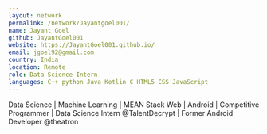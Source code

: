 ```yaml
---
layout: network
permalink: /network/Jayantgoel001/
name: Jayant Goel
github: JayantGoel001
website: https://JayantGoel001.github.io/
email: jgoel92@gmail.com
country: India
location: Remote
role: Data Science Intern
languages: C++ python Java Kotlin C HTML5 CSS JavaScript
---
```


Data Science | Machine Learning | MEAN Stack Web | Android | Competitive Programmer | Data Science Intern @TalentDecrypt | Former Android Developer @theatron
